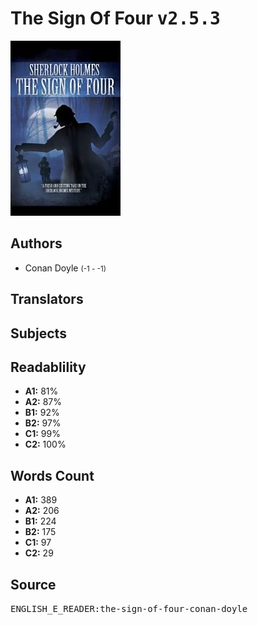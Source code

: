 # The Sign Of Four <kbd>v2.5.3</kbd>

![](./cover.medium.jpg "")

## Authors


 - Conan Doyle <small>(-1 - -1)</small>

## Translators



## Subjects



## Readablility


 - **A1:** 81%
 - **A2:** 87%
 - **B1:** 92%
 - **B2:** 97%
 - **C1:** 99%
 - **C2:** 100%

## Words Count


 - **A1:** 389
 - **A2:** 206
 - **B1:** 224
 - **B2:** 175
 - **C1:** 97
 - **C2:** 29

## Source


<kbd>ENGLISH_E_READER:the-sign-of-four-conan-doyle</kbd>
